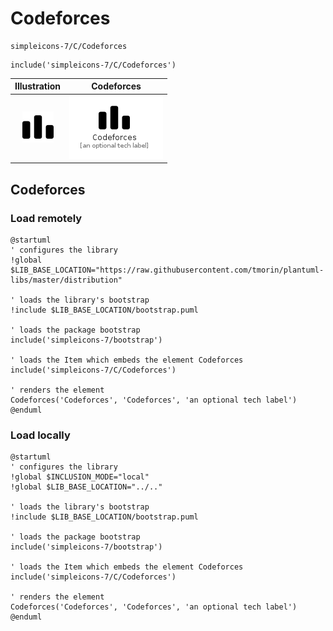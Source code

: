 # Codeforces


```text
simpleicons-7/C/Codeforces
```

```text
include('simpleicons-7/C/Codeforces')
```



| Illustration | Codeforces |
| :---: | :---: |
| ![illustration for Illustration](../../simpleicons-7/C/Codeforces.png) | ![illustration for Codeforces](../../simpleicons-7/C/Codeforces.Local.png) |




## Codeforces

### Load remotely
```plantuml
@startuml
' configures the library
!global $LIB_BASE_LOCATION="https://raw.githubusercontent.com/tmorin/plantuml-libs/master/distribution"

' loads the library's bootstrap
!include $LIB_BASE_LOCATION/bootstrap.puml

' loads the package bootstrap
include('simpleicons-7/bootstrap')

' loads the Item which embeds the element Codeforces
include('simpleicons-7/C/Codeforces')

' renders the element
Codeforces('Codeforces', 'Codeforces', 'an optional tech label')
@enduml
```

### Load locally
```plantuml
@startuml
' configures the library
!global $INCLUSION_MODE="local"
!global $LIB_BASE_LOCATION="../.."

' loads the library's bootstrap
!include $LIB_BASE_LOCATION/bootstrap.puml

' loads the package bootstrap
include('simpleicons-7/bootstrap')

' loads the Item which embeds the element Codeforces
include('simpleicons-7/C/Codeforces')

' renders the element
Codeforces('Codeforces', 'Codeforces', 'an optional tech label')
@enduml
```

